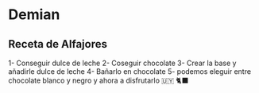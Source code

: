 # Demian
## Receta de Alfajores 
1- Conseguir dulce de leche
2- Coseguir chocolate 
3- Crear la base y añadirle dulce de leche 
4- Bañarlo en chocolate 
5- podemos eleguir entre chocolate blanco y negro
y ahora a disfrutarlo :uruguay: :black_cat:
